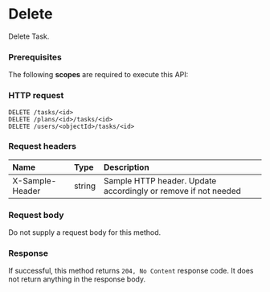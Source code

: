 # Delete

Delete Task.
### Prerequisites
The following **scopes** are required to execute this API: 
### HTTP request
<!-- { "blockType": "ignored" } -->
```http
DELETE /tasks/<id>
DELETE /plans/<id>/tasks/<id>
DELETE /users/<objectId>/tasks/<id>

```
### Request headers
| Name       | Type | Description|
|:---------------|:--------|:----------|
| X-Sample-Header  | string  | Sample HTTP header. Update accordingly or remove if not needed|

### Request body
Do not supply a request body for this method.


### Response
If successful, this method returns `204, No Content` response code. It does not return anything in the response body.


<!-- uuid: 97c7151f-8f07-4170-9f08-acda9e943ddf
2015-10-19 09:46:37 UTC -->
<!-- {
  "type": "#page.annotation",
  "description": "Delete",
  "keywords": "",
  "section": "documentation",
  "tocPath": ""
}-->